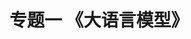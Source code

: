 ---
title: "专题一  《大语言模型》"
menu:
  main:
    identifier: "vllm"
    parent: "llm-ai"
    name: "大语言模型"
    weight: 1
---